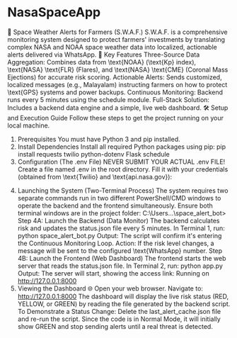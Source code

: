 # NasaSpaceApp
🚀 Space Weather Alerts for Farmers (S.W.A.F.)
S.W.A.F. is a comprehensive monitoring system designed to protect farmers' investments by translating complex NASA and NOAA space weather data into localized, actionable alerts delivered via WhatsApp.
🌟 Key Features
Three-Source Data Aggregation: Combines data from \text{NOAA} (\text{Kp} index), \text{NASA} \text{FLR} (Flares), and \text{NASA} \text{CME} (Coronal Mass Ejections) for accurate risk scoring.
Actionable Alerts: Sends customized, localized messages (e.g., Malayalam) instructing farmers on how to protect \text{GPS} systems and power backups.
Continuous Monitoring: Backend runs every 5 minutes using the schedule module.
Full-Stack Solution: Includes a backend data engine and a simple, live web dashboard.
🛠 Setup and Execution Guide
Follow these steps to get the project running on your local machine.
1. Prerequisites
You must have Python 3 and pip installed.
2. Install Dependencies
Install all required Python packages using pip:
pip install requests twilio python-dotenv Flask schedule
3. Configuration (The .env File)
NEVER SUBMIT YOUR ACTUAL .env FILE!
Create a file named .env in the root directory.
Fill it with your credentials (obtained from \text{Twilio} and \text{api.nasa.gov}):
<!-- end list -->
4. Launching the System (Two-Terminal Process)
The system requires two separate commands run in two different PowerShell/CMD windows to operate the backend and the frontend simultaneously.
Ensure both terminal windows are in the project folder: C:\Users\...\space_alert_bot>
Step 4A: Launch the Backend (Data Monitor)
The backend calculates risk and updates the status.json file every 5 minutes.
In Terminal 1, run:
python space_alert_bot.py
Output: The script will confirm it's entering the Continuous Monitoring Loop.
Action: If the risk level changes, a message will be sent to the configured \text{WhatsApp} number.
Step 4B: Launch the Frontend (Web Dashboard)
The frontend starts the web server that reads the status.json file.
In Terminal 2, run:
python app.py
Output: The server will start, showing the access link: Running on http://127.0.0.1:8000
5. Viewing the Dashboard 🌐
Open your web browser.
Navigate to: http://127.0.0.1:8000
The dashboard will display the live risk status (RED, YELLOW, or GREEN) by reading the file generated by the backend script.
To Demonstrate a Status Change: Delete the last_alert_cache.json file and re-run the script. Since the code is in Normal Mode, it will initially show GREEN and stop sending alerts until a real threat is detected.
